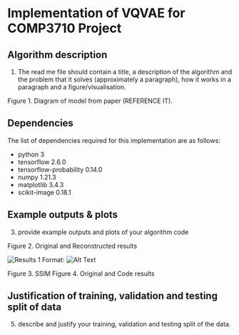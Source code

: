# Implementation of VQVAE for COMP3710 Project

## Algorithm description
1. The read me file should contain a title, a description of the algorithm and the problem that it solves (approximately a paragraph), how it works in a paragraph and a figure/visualisation.

Figure 1. Diagram of model from paper (REFERENCE IT).

## Dependencies
The list of dependencies required for this implementation are as follows:

* python 3
* tensorflow 2.6.0
* tensorflow-probability 0.14.0
* numpy 1.21.3
* matplotlib 3.4.3
* scikit-image 0.18.1

## Example outputs & plots
3. provide example outputs and plots of your algorithm code

Figure 2. Original and Reconstructed results

![Results 1](/results1.png)
Format: ![Alt Text](url)

Figure 3. SSIM
Figure 4. Original and Code results

## Justification of training, validation and testing split of data
5. describe and justify your training, validation and testing split of the data.